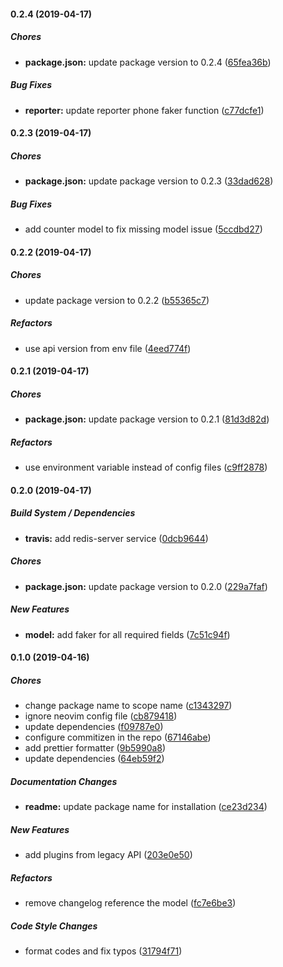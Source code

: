 #### 0.2.4 (2019-04-17)

##### Chores

- **package.json:** update package version to 0.2.4 ([65fea36b](https://github.com/CodeTanzania/majifix-service-request/commit/65fea36bfd2f5967c14cb0ba28ce141532e809c8))

##### Bug Fixes

- **reporter:** update reporter phone faker function ([c77dcfe1](https://github.com/CodeTanzania/majifix-service-request/commit/c77dcfe1ee9e28f5c80ca259d1b09e078b9c0301))

#### 0.2.3 (2019-04-17)

##### Chores

- **package.json:** update package version to 0.2.3 ([33dad628](https://github.com/CodeTanzania/majifix-service-request/commit/33dad628b8bb30a08eb323d3f9dae7d4792a62a6))

##### Bug Fixes

- add counter model to fix missing model issue ([5ccdbd27](https://github.com/CodeTanzania/majifix-service-request/commit/5ccdbd27748ec2d5a8c33cb6d64b35e3197ebd0d))

#### 0.2.2 (2019-04-17)

##### Chores

- update package version to 0.2.2 ([b55365c7](https://github.com/CodeTanzania/majifix-service-request/commit/b55365c7a15a437fcff36cc65378cf8f50ac5521))

##### Refactors

- use api version from env file ([4eed774f](https://github.com/CodeTanzania/majifix-service-request/commit/4eed774f94742bec4e2ec135917e5a0fdff69aa2))

#### 0.2.1 (2019-04-17)

##### Chores

- **package.json:** update package version to 0.2.1 ([81d3d82d](https://github.com/CodeTanzania/majifix-service-request/commit/81d3d82d8a0c19e7d7fd1b5bf8ca97aea1603e20))

##### Refactors

- use environment variable instead of config files ([c9ff2878](https://github.com/CodeTanzania/majifix-service-request/commit/c9ff28785df9457ee56b8316f1a2f1f36ed46a32))

#### 0.2.0 (2019-04-17)

##### Build System / Dependencies

- **travis:** add redis-server service ([0dcb9644](https://github.com/CodeTanzania/majifix-service-request/commit/0dcb964498bb3293f25a30108aef24014192a1dc))

##### Chores

- **package.json:** update package version to 0.2.0 ([229a7faf](https://github.com/CodeTanzania/majifix-service-request/commit/229a7fafc44ff2ef420474eee6cc82ed6410bbf4))

##### New Features

- **model:** add faker for all required fields ([7c51c94f](https://github.com/CodeTanzania/majifix-service-request/commit/7c51c94f4aa38ffa6bca9369551b6e5d5cefd22d))

#### 0.1.0 (2019-04-16)

##### Chores

- change package name to scope name ([c1343297](https://github.com/CodeTanzania/majifix-service-request/commit/c134329762e32a1804c30a77e210326ca72f5e85))
- ignore neovim config file ([cb879418](https://github.com/CodeTanzania/majifix-service-request/commit/cb8794187b9a89448b86b221893c6a28927aab8e))
- update dependencies ([f09787e0](https://github.com/CodeTanzania/majifix-service-request/commit/f09787e0d578bee26a2c1889b26e3df169430b23))
- configure commitizen in the repo ([67146abe](https://github.com/CodeTanzania/majifix-service-request/commit/67146abefa5c8b3ee300ddf92cfed8753193d7bf))
- add prettier formatter ([9b5990a8](https://github.com/CodeTanzania/majifix-service-request/commit/9b5990a86112ee11200246fdfb0d8217295bbb9b))
- update dependencies ([64eb59f2](https://github.com/CodeTanzania/majifix-service-request/commit/64eb59f21f318265bfc4f3477e032e6ede470363))

##### Documentation Changes

- **readme:** update package name for installation ([ce23d234](https://github.com/CodeTanzania/majifix-service-request/commit/ce23d234979ee323f9b1ed87b89761af0881b248))

##### New Features

- add plugins from legacy API ([203e0e50](https://github.com/CodeTanzania/majifix-service-request/commit/203e0e50ff7f8446b4c159861b54ab806f038b55))

##### Refactors

- remove changelog reference the model ([fc7e6be3](https://github.com/CodeTanzania/majifix-service-request/commit/fc7e6be3d30fac32ce2b15df7b5914df87919c9c))

##### Code Style Changes

- format codes and fix typos ([31794f71](https://github.com/CodeTanzania/majifix-service-request/commit/31794f71ecb079f03a659f2170693f2f41159a0e))

